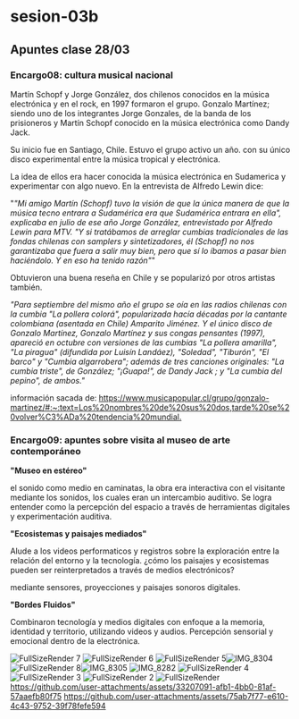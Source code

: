 # sesion-03b
## Apuntes clase 28/03

### Encargo08: cultura musical nacional

Martín Schopf y Jorge González, dos chilenos conocidos en la música electrónica y en el rock, en 1997  formaron el grupo. Gonzalo Martínez; siendo uno de los integrantes Jorge Gonzales, de la banda de los prisioneros y Martín Schopf conocido en la música electrónica como Dandy Jack.

Su inicio fue en Santiago, Chile. Estuvo el grupo activo un año. con su único disco experimental entre la música tropical y electrónica.

La idea de ellos era hacer conocida la música electrónica en Sudamerica y experimentar con algo nuevo. En la entrevista de Alfredo Lewin dice:

"_"Mi amigo Martín (Schopf) tuvo la visión de que la única manera de que la música tecno entrara a Sudamérica era que Sudamérica entrara en ella", explicaba en julio de ese año Jorge González, entrevistado por Alfredo Lewin para MTV. "Y si tratábamos de arreglar cumbias tradicionales de las fondas chilenas con samplers y sintetizadores, él (Schopf) no nos garantizaba que fuera a salir muy bien, pero que sí lo íbamos a pasar bien haciéndolo. Y en eso ha tenido razón"_"

Obtuvieron una buena reseña en Chile y se popularizó por otros artistas también.

_"Para septiembre del mismo año el grupo se oía en las radios chilenas con la cumbia "La pollera colorá", popularizada hacía décadas por la cantante colombiana (asentada en Chile) Amparito Jiménez. Y el único disco de Gonzalo Martínez, Gonzalo Martínez y sus congas pensantes (1997), apareció en octubre con versiones de las cumbias "La pollera amarilla", "La piragua" (difundida por Luisín Landáez), "Soledad", "Tiburón", "El barco" y "Cumbia algarrobera"; además de tres canciones originales: "La cumbia triste", de González; "¡Guapa!", de Dandy Jack ; y "La cumbia del pepino", de ambos."_

información sacada de: <https://www.musicapopular.cl/grupo/gonzalo-martinez/#:~:text=Los%20nombres%20de%20sus%20dos,tarde%20se%20volver%C3%ADa%20tendencia%20mundial.>


### Encargo09: apuntes sobre visita al museo de arte contemporáneo

**"Museo en estéreo"**

el sonido como medio en caminatas, la obra era interactiva con el visitante mediante los sonidos, los cuales eran un intercambio auditivo. Se logra entender como la percepción del espacio a través de herramientas digitales y experimentación auditiva.

**"Ecosistemas y paisajes mediados"**

Alude a los videos performaticos y registros sobre la exploración entre la relación del entorno y la tecnología. ¿cómo los paisajes y ecosistemas pueden ser reinterpretados a través de medios electrónicos?

mediante sensores, proyecciones y paisajes sonoros digitales.

**"Bordes Fluidos"**

Combinaron tecnología y medios digitales con enfoque a la memoria, identidad y territorio, utilizando videos y audios. Percepción sensorial y emocional dentro de la electrónica.


![FullSizeRender 7](https://github.com/user-attachments/assets/c83adab2-17b7-491e-b6fd-e5dec622d537)
![FullSizeRender 6](https://github.com/user-attachments/assets/289775c2-e1b6-4cd8-be02-f7a9614664e5)
![FullSizeRender 5](https://github.com/user-attachments/assets/1d101d76-26d0-4b8f-b5c9-4a3134f15ac8)![IMG_8304](https://github.com/user-attachments/assets/15c9e41e-99bd-4752-8188-2c20343eb634)
![FullSizeRender 8](https://github.com/user-attachments/assets/3ffe4326-b981-4c1a-9ffb-074f9cc83609)![IMG_8305](https://github.com/user-attachments/assets/76b2fd17-3ad8-4c7f-b412-e7463b8a76d7)
![IMG_8282](https://github.com/user-attachments/assets/3eaa7f35-37f7-4e3a-9064-a92e491d7081)
![FullSizeRender 4](https://github.com/user-attachments/assets/7b740f7a-3be7-4176-b2da-56be04c3abb1)
![FullSizeRender 3](https://github.com/user-attachments/assets/e385766c-fd49-4dd9-a719-7894e1d94a2e)
![FullSizeRender 2](https://github.com/user-attachments/assets/ba7b3f69-c341-4069-b27f-66c034e765e6)
![FullSizeRender](https://github.com/user-attachments/assets/4f4cb247-4316-4b84-ae2a-0672b504e8ca)
<https://github.com/user-attachments/assets/33207091-afb1-4bb0-81af-57aaefb80f75>
<https://github.com/user-attachments/assets/75ab7f77-e610-4c43-9752-39f78fefe594>
